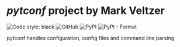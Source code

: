 

# *pytconf* project by Mark Veltzer

![Code style: black](https://img.shields.io/badge/code%20style-black-000000.svg)
![GitHub](https://img.shields.io/github/license/veltzer/pytconf)
![PyPI](https://img.shields.io/pypi/v/pytconf)
![PyPI - Format](https://img.shields.io/pypi/format/pytconf)

pytconf handles configuration, config files and command line parsing


